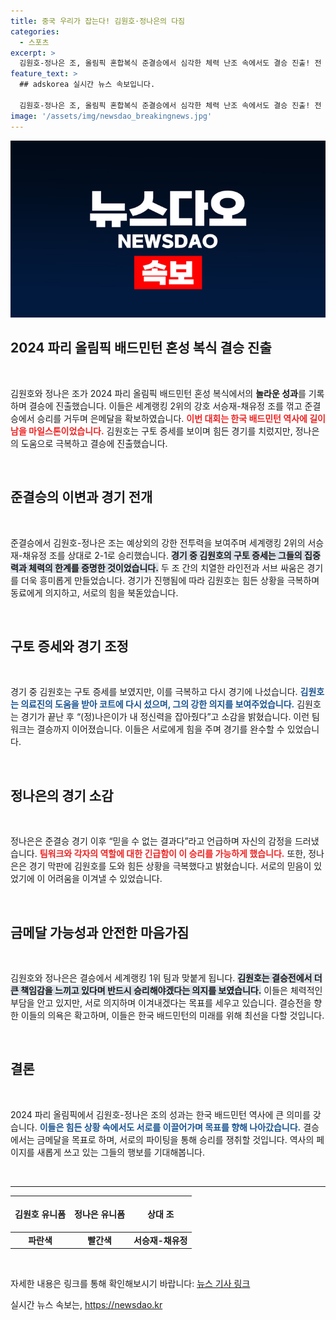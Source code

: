 ```yaml
---
title: 중국 우리가 잡는다! 김원호·정나은의 다짐
categories:
  - 스포츠
excerpt: >
  김원호-정나은 조, 올림픽 혼합복식 준결승에서 심각한 체력 난조 속에서도 결승 진출! 전 세계 기대를 뛰어넘는 이들의 반란, 금메달의 꿈을 향해 질주한다. 경기 중 구토에도 불구하고 보여준 투혼과 팀워크, 과연 결승에서도 역사를 쓸 수 있을까?
feature_text: >
  ## adskorea 실시간 뉴스 속보입니다.

  김원호-정나은 조, 올림픽 혼합복식 준결승에서 심각한 체력 난조 속에서도 결승 진출! 전 세계 기대를 뛰어넘는 이들의 반란, 금메달의 꿈을 향해 질주한다. 경기 중 구토에도 불구하고 보여준 투혼과 팀워크, 과연 결승에서도 역사를 쓸 수 있을까?
image: '/assets/img/newsdao_breakingnews.jpg'
---
```


<p><img src="/assets/img/newsdao_breakingnews.jpg" alt="adskorea 속보" /></p>

<h2 data-ke-size="size26">2024 파리 올림픽 배드민턴 혼성 복식 결승 진출</h2>

<p data-ke-size="size16">&nbsp;</p>

<p>김원호와 정나은 조가 2024 파리 올림픽 배드민턴 혼성 복식에서의 <b>놀라운 성과</b>를 기록하며 결승에 진출했습니다. 이들은 세계랭킹 2위의 강호 서승재-채유정 조를 꺾고 준결승에서 승리를 거두며 은메달을 확보하였습니다. <b><span style="color: #ee2323;">이번 대회는 한국 배드민턴 역사에 길이 남을 마일스톤이었습니다.</span></b> 김원호는 구토 증세를 보이며 힘든 경기를 치렀지만, 정나은의 도움으로 극복하고 결승에 진출했습니다.</p>

<p data-ke-size="size16">&nbsp;</p>

<h2 data-ke-size="size26">준결승의 이변과 경기 전개</h2>

<p data-ke-size="size16">&nbsp;</p>

<p>준결승에서 김원호-정나은 조는 예상외의 강한 전투력을 보여주며 세계랭킹 2위의 서승재-채유정 조를 상대로 2-1로 승리했습니다. <b><span style="background-color: #21538527;">경기 중 김원호의 구토 증세는 그들의 집중력과 체력의 한계를 증명한 것이었습니다.</span></b> 두 조 간의 치열한 라인전과 서브 싸움은 경기를 더욱 흥미롭게 만들었습니다. 경기가 진행됨에 따라 김원호는 힘든 상황을 극복하며 동료에게 의지하고, 서로의 힘을 북돋았습니다.</p>

<p data-ke-size="size16">&nbsp;</p>

<h2 data-ke-size="size26">구토 증세와 경기 조정</h2>

<p data-ke-size="size16">&nbsp;</p>

<p>경기 중 김원호는 구토 증세를 보였지만, 이를 극복하고 다시 경기에 나섰습니다. <b><span style="color: #1a5490;">김원호는 의료진의 도움을 받아 코트에 다시 섰으며, 그의 강한 의지를 보여주었습니다.</span></b> 김원호는 경기가 끝난 후 “(정)나은이가 내 정신력을 잡아줬다”고 소감을 밝혔습니다. 이런 팀워크는 결승까지 이어졌습니다. 이들은 서로에게 힘을 주며 경기를 완수할 수 있었습니다.</p>

<p data-ke-size="size16">&nbsp;</p>

<h2 data-ke-size="size26">정나은의 경기 소감</h2>

<p data-ke-size="size16">&nbsp;</p>

<p>정나은은 준결승 경기 이후 “믿을 수 없는 결과다”라고 언급하며 자신의 감정을 드러냈습니다. <b><span style="color: #ee2323;">팀워크와 각자의 역할에 대한 긴급함이 이 승리를 가능하게 했습니다.</span></b> 또한, 정나은은 경기 막판에 김원호를 도와 힘든 상황을 극복했다고 밝혔습니다. 서로의 믿음이 있었기에 이 어려움을 이겨낼 수 있었습니다.</p>

<p data-ke-size="size16">&nbsp;</p>

<h2 data-ke-size="size26">금메달 가능성과 안전한 마음가짐</h2>

<p data-ke-size="size16">&nbsp;</p>

<p>김원호와 정나은은 결승에서 세계랭킹 1위 팀과 맞붙게 됩니다. <b><span style="background-color: #21538527;">김원호는 결승전에서 더 큰 책임감을 느끼고 있다며 반드시 승리해야겠다는 의지를 보였습니다.</span></b> 이들은 체력적인 부담을 안고 있지만, 서로 의지하며 이겨내겠다는 목표를 세우고 있습니다. 결승전을 향한 이들의 의욕은 확고하며, 이들은 한국 배드민턴의 미래를 위해 최선을 다할 것입니다.</p>

<p data-ke-size="size16">&nbsp;</p>

<h2 data-ke-size="size26">결론</h2>

<p data-ke-size="size16">&nbsp;</p>

<p>2024 파리 올림픽에서 김원호-정나은 조의 성과는 한국 배드민턴 역사에 큰 의미를 갖습니다. <b><span style="color: #1a5490;">이들은 힘든 상황 속에서도 서로를 이끌어가며 목표를 향해 나아갔습니다.</span></b> 결승에서는 금메달을 목표로 하며, 서로의 파이팅을 통해 승리를 쟁취할 것입니다. 역사의 페이지를 새롭게 쓰고 있는 그들의 행보를 기대해봅니다.</p>

<p data-ke-size="size16">&nbsp;</p>

<hr />

<table style="width: 100%;">
    <thead>
        <tr>
            <th style="text-align: center; height: 50px;"><b>김원호 유니폼</b></th>
            <th style="text-align: center; height: 50px;"><b>정나은 유니폼</b></th>
            <th style="text-align: center; height: 50px;"><b>상대 조</b></th>
        </tr>
    </thead>
    <tbody>
        <tr>
            <td style="text-align: center; height: 17px;"><b>파란색</b></td>
            <td style="text-align: center; height: 17px;"><b>빨간색</b></td>
            <td style="text-align: center; height: 17px;"><b>서승재-채유정</b></td>
        </tr>
    </tbody>
</table>

<p data-ke-size="size16">&nbsp;</p>

<p>자세한 내용은 링크를 통해 확인해보시기 바랍니다: <a href="https://www.example.com">뉴스 기사 링크</a></p>
실시간 뉴스 속보는, <a href="https://newsdao.kr" rel="dofollow">https://newsdao.kr</a>


